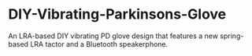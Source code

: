 # DIY-Vibrating-Parkinsons-Glove
An LRA-based DIY vibrating PD glove design that features a new spring-based LRA tactor and a Bluetooth speakerphone.   
